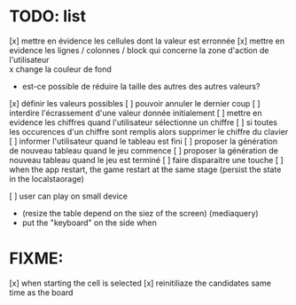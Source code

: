 # TODO: list

[x] mettre en évidence les cellules dont la valeur est erronnée
[x] mettre en evidence les lignes / colonnes / block qui concerne la zone d'action de l'utilisateur  
  x  change la couleur de fond
  - est-ce possible de réduire la taille des autres des autres valeurs?

[x] définir les valeurs possibles
[ ] pouvoir annuler le dernier coup 
[ ] interdire l'écrassement d'une valeur donnée initialement
[ ] mettre en evidence les chiffres quand l'utilisateur sélectionne un chiffre
[ ] si toutes les occurences d'un chiffre sont remplis alors supprimer le chiffre du clavier 
[ ] informer l'utilisateur quand le tableau est fini
[ ] proposer la génération de nouveau tableau quand le jeu commence
[ ] proposer la génération de nouveau tableau quand le jeu est terminé
[ ] faire disparaitre une touche 
[ ] when the app restart, the game restart at the same stage (persist the state in the localstaorage)  

[ ] user can play on small device
* (resize the table depend on the siez of the screen)
(mediaquery)
* put the "keyboard" on the side when 


# FIXME: 

[x] when starting the cell is selected
[x] reinitiliaze the candidates same time as the board
